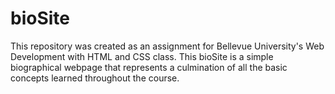 # bioSite
This repository was created as an assignment for Bellevue University's Web Development with HTML and CSS class. This bioSite is a simple biographical webpage that represents a culmination of all the basic concepts learned throughout the course.
